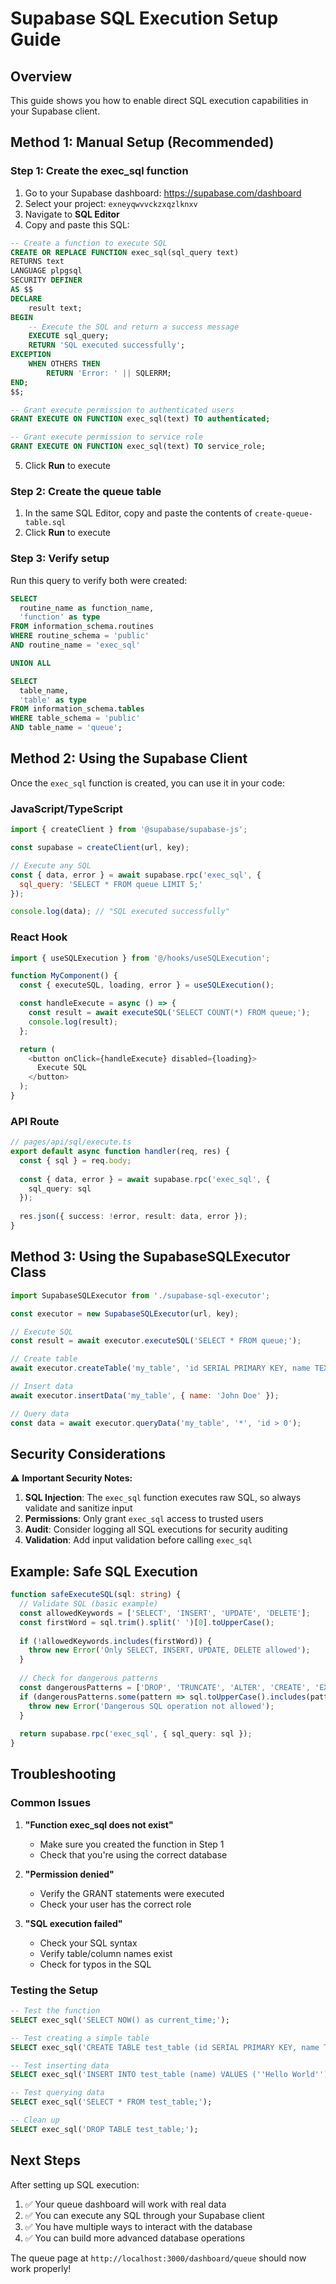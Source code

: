 # Supabase SQL Execution Setup Guide

## Overview
This guide shows you how to enable direct SQL execution capabilities in your Supabase client.

## Method 1: Manual Setup (Recommended)

### Step 1: Create the exec_sql function
1. Go to your Supabase dashboard: https://supabase.com/dashboard
2. Select your project: `exneyqwvvckzxqzlknxv`
3. Navigate to **SQL Editor**
4. Copy and paste this SQL:

```sql
-- Create a function to execute SQL
CREATE OR REPLACE FUNCTION exec_sql(sql_query text)
RETURNS text
LANGUAGE plpgsql
SECURITY DEFINER
AS $$
DECLARE
    result text;
BEGIN
    -- Execute the SQL and return a success message
    EXECUTE sql_query;
    RETURN 'SQL executed successfully';
EXCEPTION
    WHEN OTHERS THEN
        RETURN 'Error: ' || SQLERRM;
END;
$$;

-- Grant execute permission to authenticated users
GRANT EXECUTE ON FUNCTION exec_sql(text) TO authenticated;

-- Grant execute permission to service role
GRANT EXECUTE ON FUNCTION exec_sql(text) TO service_role;
```

5. Click **Run** to execute

### Step 2: Create the queue table
1. In the same SQL Editor, copy and paste the contents of `create-queue-table.sql`
2. Click **Run** to execute

### Step 3: Verify setup
Run this query to verify both were created:
```sql
SELECT 
  routine_name as function_name,
  'function' as type
FROM information_schema.routines 
WHERE routine_schema = 'public' 
AND routine_name = 'exec_sql'

UNION ALL

SELECT 
  table_name,
  'table' as type
FROM information_schema.tables 
WHERE table_schema = 'public' 
AND table_name = 'queue';
```

## Method 2: Using the Supabase Client

Once the `exec_sql` function is created, you can use it in your code:

### JavaScript/TypeScript
```javascript
import { createClient } from '@supabase/supabase-js';

const supabase = createClient(url, key);

// Execute any SQL
const { data, error } = await supabase.rpc('exec_sql', {
  sql_query: 'SELECT * FROM queue LIMIT 5;'
});

console.log(data); // "SQL executed successfully"
```

### React Hook
```typescript
import { useSQLExecution } from '@/hooks/useSQLExecution';

function MyComponent() {
  const { executeSQL, loading, error } = useSQLExecution();

  const handleExecute = async () => {
    const result = await executeSQL('SELECT COUNT(*) FROM queue;');
    console.log(result);
  };

  return (
    <button onClick={handleExecute} disabled={loading}>
      Execute SQL
    </button>
  );
}
```

### API Route
```typescript
// pages/api/sql/execute.ts
export default async function handler(req, res) {
  const { sql } = req.body;
  
  const { data, error } = await supabase.rpc('exec_sql', {
    sql_query: sql
  });
  
  res.json({ success: !error, result: data, error });
}
```

## Method 3: Using the SupabaseSQLExecutor Class

```javascript
import SupabaseSQLExecutor from './supabase-sql-executor';

const executor = new SupabaseSQLExecutor(url, key);

// Execute SQL
const result = await executor.executeSQL('SELECT * FROM queue;');

// Create table
await executor.createTable('my_table', 'id SERIAL PRIMARY KEY, name TEXT');

// Insert data
await executor.insertData('my_table', { name: 'John Doe' });

// Query data
const data = await executor.queryData('my_table', '*', 'id > 0');
```

## Security Considerations

⚠️ **Important Security Notes:**

1. **SQL Injection**: The `exec_sql` function executes raw SQL, so always validate and sanitize input
2. **Permissions**: Only grant `exec_sql` access to trusted users
3. **Audit**: Consider logging all SQL executions for security auditing
4. **Validation**: Add input validation before calling `exec_sql`

## Example: Safe SQL Execution

```typescript
function safeExecuteSQL(sql: string) {
  // Validate SQL (basic example)
  const allowedKeywords = ['SELECT', 'INSERT', 'UPDATE', 'DELETE'];
  const firstWord = sql.trim().split(' ')[0].toUpperCase();
  
  if (!allowedKeywords.includes(firstWord)) {
    throw new Error('Only SELECT, INSERT, UPDATE, DELETE allowed');
  }
  
  // Check for dangerous patterns
  const dangerousPatterns = ['DROP', 'TRUNCATE', 'ALTER', 'CREATE', 'EXEC'];
  if (dangerousPatterns.some(pattern => sql.toUpperCase().includes(pattern))) {
    throw new Error('Dangerous SQL operation not allowed');
  }
  
  return supabase.rpc('exec_sql', { sql_query: sql });
}
```

## Troubleshooting

### Common Issues

1. **"Function exec_sql does not exist"**
   - Make sure you created the function in Step 1
   - Check that you're using the correct database

2. **"Permission denied"**
   - Verify the GRANT statements were executed
   - Check your user has the correct role

3. **"SQL execution failed"**
   - Check your SQL syntax
   - Verify table/column names exist
   - Check for typos in the SQL

### Testing the Setup

```sql
-- Test the function
SELECT exec_sql('SELECT NOW() as current_time;');

-- Test creating a simple table
SELECT exec_sql('CREATE TABLE test_table (id SERIAL PRIMARY KEY, name TEXT);');

-- Test inserting data
SELECT exec_sql('INSERT INTO test_table (name) VALUES (''Hello World'');');

-- Test querying data
SELECT exec_sql('SELECT * FROM test_table;');

-- Clean up
SELECT exec_sql('DROP TABLE test_table;');
```

## Next Steps

After setting up SQL execution:

1. ✅ Your queue dashboard will work with real data
2. ✅ You can execute any SQL through your Supabase client
3. ✅ You have multiple ways to interact with the database
4. ✅ You can build more advanced database operations

The queue page at `http://localhost:3000/dashboard/queue` should now work properly!
